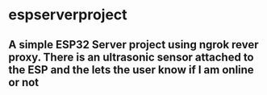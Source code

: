 # espserverproject

## A simple ESP32 Server project using ngrok rever proxy. There is an ultrasonic sensor attached to the ESP and the lets the user know if I am online or not
